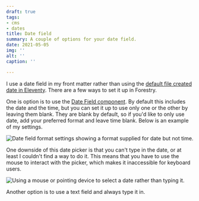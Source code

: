 ```yaml
---
draft: true
tags:
- cms
- dates
title: Date field
summary: A couple of options for your date field.
date: 2021-05-05
img: ''
alt: ''
caption: ''

---
```

I use a date field in my front matter rather than using the [default file created date in Eleventy](https://www.11ty.dev/docs/dates/). There are a few ways to set it up in Forestry.

One is option is to use the [Date Field component](https://forestry.io/docs/settings/fields/datetime/). By default this includes the date and the time, but you can set it up to use only one or the other by leaving them blank. They are blank by default, so if you'd like to only use date, add your preferred format and leave time blank. Below is an example of my settings.

<img src="/uploads/date-settings.png" alt="Date field format settings showing a format supplied for date but not time." loading="lazy">

One downside of this date picker is that you can't type in the date, or at least I couldn't find a way to do it. This means that you have to use the mouse to interact with the picker, which makes it inaccessible for keyboard users.

<img src="/uploads/date-picker.png" alt="Using a mouse or pointing device to select a date rather than typing it." loading="lazy">

Another option is to use a text field and always type it in.